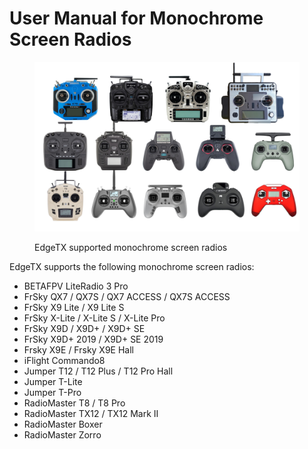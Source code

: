 # User Manual for Monochrome Screen Radios

<figure><img src="../.gitbook/assets/monoradios.jpg" alt=""><figcaption><p>EdgeTX supported monochrome screen radios</p></figcaption></figure>

EdgeTX supports the following monochrome screen radios:

* BETAFPV LiteRadio 3 Pro
* FrSky QX7 / QX7S / QX7 ACCESS / QX7S ACCESS
* FrSky X9 Lite / X9 Lite S
* FrSky X-Lite / X-Lite S / X-Lite Pro
* FrSky X9D / X9D+ / X9D+ SE
* FrSky X9D+ 2019 / X9D+ SE 2019
* Frsky X9E / Frsky X9E Hall
* iFlight Commando8
* Jumper T12 / T12 Plus / T12 Pro Hall
* Jumper T-Lite
* Jumper T-Pro
* RadioMaster T8 / T8 Pro
* RadioMaster TX12 / TX12 Mark II
* RadioMaster Boxer
* RadioMaster Zorro
